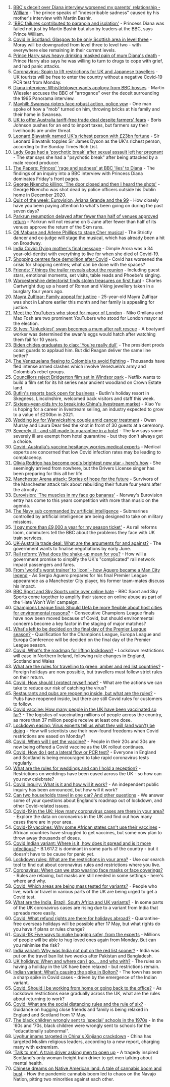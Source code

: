 1. [BBC's deceit over Diana interview worsened my parents' relationship - William](https://www.bbc.co.uk/news/uk-57195046) - The prince speaks of "indescribable sadness" caused by his mother's interview with Martin Bashir.
2. ['BBC failures contributed to paranoia and isolation'](https://www.bbc.co.uk/news/uk-57192909) - Princess Diana was failed not just by Martin Bashir but also by leaders at the BBC, says Prince William.
3. [Covid in Scotland: Glasgow to be only Scottish area in level three](https://www.bbc.co.uk/news/uk-scotland-57200946) - Moray will be downgraded from level three to level two - with everywhere else remaining in their current levels.
4. [Prince Harry says heavy drinking masked pain of mum Diana's death](https://www.bbc.co.uk/news/uk-57187138) - Prince Harry also says he was willing to turn to drugs to cope with grief, and had panic attacks.
5. [Coronavirus: Spain to lift restrictions for UK and Japanese travellers](https://www.bbc.co.uk/news/world-europe-57199791) - UK tourists will be free to enter the country without a negative Covid-19 PCR test from Monday.
6. [Diana interview: Whistleblower wants apology from BBC bosses](https://www.bbc.co.uk/news/uk-57199164) - Martin Wiessler accuses the BBC of "arrogance" over the deceit surrounding the 1995 Panorama interview.
7. [Mayhill: Swansea rioters face robust action, police vow](https://www.bbc.co.uk/news/uk-wales-57197466) - One man spoke of how a "mob" turned on him, throwing bricks at his family and their home in Swansea.
8. [UK to offer Australia tariff-free trade deal despite farmers' fears](https://www.bbc.co.uk/news/uk-politics-57198607) - Boris Johnson pushes for an end to import taxes, but farmers say their livelihoods are under threat.
9. [Leonard Blavatnik named UK's richest person with £23bn fortune](https://www.bbc.co.uk/news/business-57199171) - Sir Leonard Blavatnik topples Sir James Dyson as the UK's richest person, according to the Sunday Times Rich List.
10. [Lady Gaga had a 'psychotic break' after sexual assault left her pregnant](https://www.bbc.co.uk/news/entertainment-arts-57199018) - The star says she had a "psychotic break" after being attacked by a male record producer.
11. [The Papers: Princes' 'rage and sadness' at BBC 'lies' to Diana](https://www.bbc.co.uk/news/blogs-the-papers-57195636) - The findings of an inquiry into a BBC interview with Princess Diana dominates Friday's front pages.
12. [George Nkencho killing: 'The door closed and then I heard the shots'](https://www.bbc.co.uk/news/world-europe-57194011) - George Nkencho was shot dead by police officers outside his Dublin home in December 2020.
13. [Quiz of the week: Eurovision, Ariana Grande and the 99](https://www.bbc.co.uk/news/world-57183679) - How closely have you been paying attention to what's been going on during the past seven days?
14. [Parkrun resumption delayed after fewer than half of venues approved return](https://www.bbc.co.uk/sport/athletics/57197660) - Parkrun will not resume on 5 June after fewer than half of its venues approve the return of the 5km runs.
15. [Oti Mabuse and Arlene Phillips to stage Cher musical](https://www.bbc.co.uk/news/entertainment-arts-57188486) - The Strictly dancer and ex-judge will stage the musical, which has already been a hit on Broadway.
16. [India Covid: Dying mother's final message](https://www.bbc.co.uk/news/world-asia-57189165) - Dimple Arora was a 34 year-old-dentist with everything to live for when she died of Covid-19.
17. [Shopping centres face demolition after Covid](https://www.bbc.co.uk/news/uk-57165171) - Covid has worsened the crisis for shopping centres; what can be done with the spaces?
18. [Friends: 7 things the trailer reveals about the reunion](https://www.bbc.co.uk/news/world-us-canada-57182743) - Including guest stars, emotional moments, set visits, table reads and Phoebe's singing.
19. [Worcestershire detectorist finds stolen treasures on first hunt](https://www.bbc.co.uk/news/uk-england-57170608) - Charles Cartwright dug up a hoard of Roman and Viking jewellery taken in a burglary four years ago.
20. [Mayra Zulfiqar: Family appeal for justice](https://www.bbc.co.uk/news/uk-57166303) - 25-year-old Mayra Zulfiqar was shot in Lahore earlier this month and her family is appealing for justice.
21. [Meet the YouTubers who stood for mayor of London](https://www.bbc.co.uk/news/uk-england-london-57177138) - Niko Omilana and Max Fosh are two prominent YouTubers who stood for London mayor at the election.
22. [St Ives: 'Unluckiest' swan becomes a mum after raft rescue](https://www.bbc.co.uk/news/uk-england-cambridgeshire-57156761) - A boatyard worker was determined the swan's eggs would hatch after watching them fail for 10 years.
23. [Biden chides graduates to clap: 'You're really dull'](https://www.bbc.co.uk/news/world-us-canada-57180675) - The president prods coast guards to applaud him. But did Reagan deliver the same line better?
24. [The Venezuelans fleeing to Colombia to avoid fighting](https://www.bbc.co.uk/news/world-latin-america-57178193) - Thousands have fled intense armed clashes which involve Venezuela’s army and Colombia’s rebel groups.
25. [Councillors reject Bridgerton film set in Windsor park](https://www.bbc.co.uk/news/uk-england-berkshire-57162376) - Netflix wants to build a film set for its hit series near ancient woodland on Crown Estate land.
26. [Butlin's resorts back open for business](https://www.bbc.co.uk/news/uk-57165170) - Butlin's holiday resort in Skegness, Lincolnshire, welcomed back visitors and staff this week.
27. [Sixteen-year-olds try to break into China's livestream market](https://www.bbc.co.uk/news/world-asia-china-57170843) - Xiao Yu is hoping for a career in livestream selling, an industry expected to grow to a value of £200bn in 2021.
28. [Wedding joy for Warwickshire couple amid cancer treatment](https://www.bbc.co.uk/news/uk-england-coventry-warwickshire-57170307) - Owen Murray and Laura Dear tied the knot in front of 30 guests at a ceremony.
29. [Severely ill - and still made to quarantine in a hotel](https://www.bbc.co.uk/news/stories-57162187) - The law says some severely ill are exempt from hotel quarantine - but they don't always get a choice.
30. [Covid: Australia's vaccine hesitancy worries medical experts](https://www.bbc.co.uk/news/world-australia-57181038) - Medical experts are concerned that low Covid infection rates may be leading to complacency.
31. [Olivia Rodrigo has become pop's brightest new star - here's how](https://www.bbc.co.uk/news/entertainment-arts-57174471) - She seemingly arrived from nowhere, but the Drivers License singer has been preparing for this all her life.
32. [Manchester Arena attack: Stories of hope for the future](https://www.bbc.co.uk/news/uk-england-manchester-57185632) - Survivors of the Manchester attack talk about rebuilding their future four years after the atrocity.
33. [Eurovision: 'The muscles in my face go bananas'](https://www.bbc.co.uk/news/disability-57187712) - Norway's Eurovision entry has come to this years competition with more than music on the agenda.
34. [The Navy sub commanded by artificial intelligence](https://www.bbc.co.uk/news/business-56993035) - Submarines controlled by artificial intelligence are being designed to take on military missions.
35. ['I pay more than £9,000 a year for my season ticket'](https://www.bbc.co.uk/news/business-57186489) - As rail reforms loom, commuters tell the BBC about the problems they face with UK train services.
36. [UK-Australia trade deal: What are the arguments for and against?](https://www.bbc.co.uk/news/57173498) - The government wants to finalise negotiations by early June.
37. [Rail reform: What does the shake-up mean for you?](https://www.bbc.co.uk/news/business-57187882) - How will a government promise to simplify the UK's "complicated" rail network impact passengers and fares.
38. [From 'world's worst trainer' to 'icon' - how Aguero became a Man City legend](https://www.bbc.co.uk/sport/football/57111816) - As Sergio Aguero prepares for his final Premier League appearance as a Manchester City player, his former team-mates discuss his impact.
39. [BBC Sport and Sky Sports unite over online hate](https://www.bbc.co.uk/sport/57185970) - BBC Sport and Sky Sports come together to amplify their stance on online abuse as part of the ‘Hate Won’t Win’ campaign.
40. [Champions League final: Should Uefa be more flexible about host cities for environmental reasons?](https://www.bbc.co.uk/sport/football/57023532) - Consecutive Champions League finals have now been moved because of Covid, but should environmental concerns become a key factor in the staging of major matches?
41. [What's left to be decided on the final day of the Premier League season?](https://www.bbc.co.uk/sport/football/57162779) - Qualification for the Champions League, Europa League and Europa Conference will be decided on the final day of the Premier League season.
42. [Covid: What's the roadmap for lifting lockdown?](https://www.bbc.co.uk/news/explainers-52530518) - Lockdown restrictions will ease in Northern Ireland, following rule changes in England, Scotland and Wales
43. [What are the rules for travelling to green, amber and red list countries?](https://www.bbc.co.uk/news/explainers-52544307) - Foreign holidays are now possible, but travellers must follow strict rules on their return.
44. [Covid: How should I protect myself now?](https://www.bbc.co.uk/news/health-57087517) - What are the actions we can take to reduce our risk of catching the virus?
45. [Restaurants and pubs are reopening inside, but what are the rules?](https://www.bbc.co.uk/news/business-52977388) - Pubs have reopened inside, but there are still Covid rules for customers to follow.
46. [Covid vaccine: How many people in the UK have been vaccinated so far?](https://www.bbc.co.uk/news/health-55274833) - The logistics of vaccinating millions of people across the country, as more than 37 million people receive at least one dose.
47. [Lockdown easing: Virus experts tell us what they will (and won't) be doing](https://www.bbc.co.uk/news/uk-57069293) - How will scientists use their new-found freedoms when Covid restrictions are eased on Monday?
48. [Covid: When will I get the vaccine?](https://www.bbc.co.uk/news/health-55045639) - People in their 20s and 30s are now being offered a Covid vaccine as the UK rollout continues.
49. [Covid: How do I get a lateral flow or PCR test?](https://www.bbc.co.uk/news/health-51943612) - Everyone in England and Scotland is being encouraged to take rapid coronavirus tests regularly.
50. [What are the rules for weddings and can I hold a reception?](https://www.bbc.co.uk/news/explainers-52811509) - Restrictions on weddings have been eased across the UK - so how can you now celebrate?
51. [Covid inquiry: What is it and how will it work?](https://www.bbc.co.uk/news/explainers-57085964) - An independent public inquiry has been announced, but how will it work?
52. [Can two households travel in one car? And other questions](https://www.bbc.co.uk/news/world-asia-china-51176409) - We answer some of your questions about England's roadmap out of lockdown, and other Covid-related issues.
53. [Covid-19 in the UK: How many coronavirus cases are there in your area?](https://www.bbc.co.uk/news/uk-51768274) - Explore the data on coronavirus in the UK and find out how many cases there are in your area.
54. [Covid-19 vaccines: Why some African states can't use their vaccines](https://www.bbc.co.uk/news/56940657) - African countries have struggled to get vaccines, but some now plan to throw away thousands of doses.
55. [Covid Indian variant: Where is it, how does it spread and is it more infectious?](https://www.bbc.co.uk/news/health-57157496) - B.1.617.2 is dominant in some parts of the country - but it doesn't have to be cause for panic yet.
56. [Lockdown rules: What are the restrictions in your area?](https://www.bbc.co.uk/news/uk-54373904) - Use our search tool to find out about coronavirus rules and restrictions where you live.
57. [Coronavirus: When can we stop wearing face masks or face coverings?](https://www.bbc.co.uk/news/health-51205344) - Rules are relaxing, but masks are still needed in some settings - here's where and why.
58. [Covid: Which areas are being mass tested for variants?](https://www.bbc.co.uk/news/explainers-54872039) - People who live, work or travel in various parts of the UK are being urged to get a Covid test.
59. [What are the India, Brazil, South Africa and UK variants?](https://www.bbc.co.uk/news/health-55659820) - In some parts of the UK coronavirus cases are rising due to a variant from India that spreads more easily.
60. [Covid: What refund rights are there for holidays abroad?](https://www.bbc.co.uk/news/business-51615412) - Quarantine-free overseas holidays will be possible after 17 May, but what rights do you have if plans or rules change?
61. [Covid-19: Five ways to make hugging safer, from the experts](https://www.bbc.co.uk/news/uk-57083571) - Millions of people will be able to hug loved ones again from Monday. But can you minimise the risk?
62. [India variant: Why was India not put on the red list sooner?](https://www.bbc.co.uk/news/56801288) - India was put on the travel ban list two weeks after Pakistan and Bangladesh.
63. [UK holidays: When and where can I go.... and who with?](https://www.bbc.co.uk/news/explainers-52646738) - The rules on having a holiday in the UK have been relaxed - but restrictions remain.
64. [Indian variant: What's causing the spike in Bolton?](https://www.bbc.co.uk/news/health-57094274) - The town has seen a sharp spike in Covid cases - driven by the emergence of the Indian variant.
65. [Covid: Should I be working from home or going back to the office?](https://www.bbc.co.uk/news/business-52567567) - As lockdown restrictions ease gradually across the UK, what are the rules about returning to work?
66. [Covid: What are the social distancing rules and the rule of six?](https://www.bbc.co.uk/news/uk-51506729) - Guidance on hugging close friends and family is being relaxed in England and Scotland from 17 May.
67. [The black children wrongly sent to 'special' schools in the 1970s](https://www.bbc.co.uk/news/uk-57099654) - In the '60s and '70s, black children were wrongly sent to schools for the "educationally subnormal".
68. [Uyghur imams targeted in China's Xinjiang crackdown](https://www.bbc.co.uk/news/world-asia-china-56986057) - China has targeted Muslim religious leaders, according to a new report, charging many with extremism.
69. ['Talk to me': A train driver asking men to open up](https://www.bbc.co.uk/news/stories-57060971) - A tragedy inspired Scotland's only woman freight train driver to get men talking about mental health.
70. [Chinese dreams on Native American land: A tale of cannabis boom and bust](https://www.bbc.co.uk/news/world-us-canada-56835897) - How the pandemic cannabis boom led to chaos on the Navajo Nation, pitting two minorities against each other.
